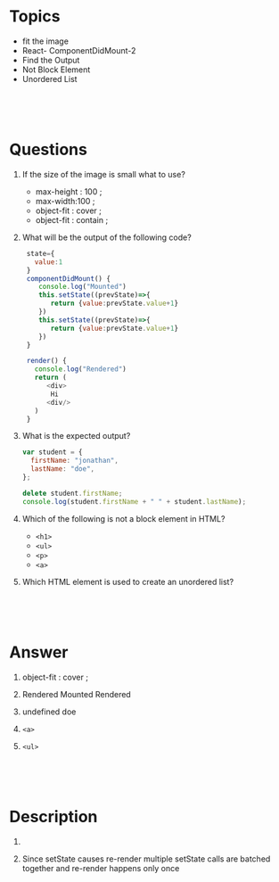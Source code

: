 # Topics

- fit the image
- React- ComponentDidMount-2
- Find the Output
- Not Block Element
- Unordered List

&nbsp;

&nbsp;

# Questions

1. If the size of the image is small what to use?

   - max-height : 100 ;
   - max-width:100 ;
   - object-fit : cover ;
   - object-fit : contain ;

2. What will be the output of the following code?

   ```js
    state={
      value:1
    }
    componentDidMount() {
       console.log("Mounted")
       this.setState((prevState)=>{
          return {value:prevState.value+1}
       })
       this.setState((prevState)=>{
          return {value:prevState.value+1}
       })
    }

    render() {
      console.log("Rendered")
      return (
         <div>
          Hi
         <div/>
      )
    }
   ```

3. What is the expected output?

   ```js
   var student = {
     firstName: "jonathan",
     lastName: "doe",
   };

   delete student.firstName;
   console.log(student.firstName + " " + student.lastName);
   ```

4. Which of the following is not a block element in HTML?

   - `<h1>`
   - `<ul>`
   - `<p>`
   - `<a>`

5. Which HTML element is used to create an unordered list?

&nbsp;

&nbsp;

# Answer

1. object-fit : cover ;

2. Rendered Mounted Rendered

3. undefined doe

4. `<a>`

5. `<ul>`

&nbsp;

&nbsp;

# Description

1.

2. Since setState causes re-render multiple setState calls are batched together and re-render happens only once
